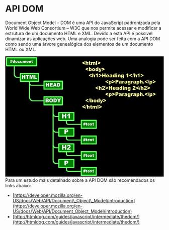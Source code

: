# API DOM

Document Object Model – DOM é uma API do JavaScript padronizada pela World Wide Web Consortium – W3C que nos permite acessar e modificar a estrutura de um documento HTML e XML. Devido a esta API é possível dinamizar as aplicações web. Uma analogia pode ser feita com a API DOM como sendo uma árvore genealógica dos elementos de um documento HTML ou XML.

![](/assets/dom.jpg)Para um estudo mais detalhado sobre a API DOM são recomendados os links abaixo:

* [https://developer.mozilla.org/en-US/docs/Web/API/Document\_Object\_Model/Introduction](https://developer.mozilla.org/en-US/docs/Web/API/Document_Object_Model/Introduction)
* [http://htmldog.com/guides/javascript/intermediate/thedom/](http://htmldog.com/guides/javascript/intermediate/thedom/)



